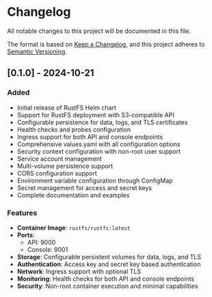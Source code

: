 # Changelog

All notable changes to this project will be documented in this file.

The format is based on [Keep a Changelog](https://keepachangelog.com/en/1.0.0/),
and this project adheres to [Semantic Versioning](https://semver.org/spec/v2.0.0.html).

## [0.1.0] - 2024-10-21

### Added
- Initial release of RustFS Helm chart
- Support for RustFS deployment with S3-compatible API
- Configurable persistence for data, logs, and TLS certificates
- Health checks and probes configuration
- Ingress support for both API and console endpoints
- Comprehensive values.yaml with all configuration options
- Security context configuration with non-root user support
- Service account management
- Multi-volume persistence support
- CORS configuration support
- Environment variable configuration through ConfigMap
- Secret management for access and secret keys
- Complete documentation and examples

### Features
- **Container Image**: `rustfs/rustfs:latest`
- **Ports**: 
  - API: 9000
  - Console: 9001
- **Storage**: Configurable persistent volumes for data, logs, and TLS
- **Authentication**: Access key and secret key based authentication
- **Network**: Ingress support with optional TLS
- **Monitoring**: Health checks for both API and console endpoints
- **Security**: Non-root container execution and minimal capabilities